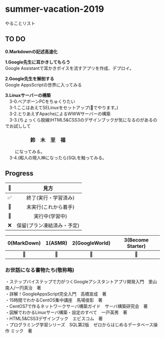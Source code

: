 # summer-vacation-2019
やることリスト<br>
## TO DO
**0.Markdownの記述高速化**  
  
**1.Google先生に耳かきしてもらう**  
Google Assistantで耳かきボイスを流すアプリを作成、デプロイ。  
  
**2.Google先生を解剖する**  
  Google AppsScriptの世界に入ってみる  
  
**3.Linuxサーバーの構築**  
　3-0.ベアボーンPCをちゅくりたい  
　3-1.ここはあえてSELinuxをセットアップ(🐋でやります。)  
　3-2.とりあえずApacheによるWWWサーバーの構築  
　3-3.(ちょっくら脱線)HTML5&CSS3のデザインブックが気になるのがあるのでお試しして
 ### 　　　　　**鈴　木　至　福**
　　 になってみる。  
　3-4.(暇人の現人神になったら)SQLを触ってみる。  
 
 ## Progress

|👀|見方|
|:--:|:--:| 
|✅|　終了(実行・学習済み)  |  
|🤔|　未実行(これから着手)  |  
|🦾|　実行中(学習中)  |  
|❌| 保留(プラン凍結済み・予定)|  
   
|0(MarkDown)|1(ASMR)|2(GoogleWorld)|3(Become Starter)|
|:--:|:--:|:--:|:--:|
|🤔|🦾|🤔|🤔|
  
  
### お世話になる書物たち(敬称略)
・ステップバイステップで力がつくGoogleアシスタントアプリ開発入門　里山南人/一円真治　著  
・詳解！GoogleAppsScript完全入門　高橋宣成　著  
・15時間でわかるCentOS集中講座　馬場俊彰　著  
・CentOS7で作るネットワークサーバ構築ガイド　サーバ構築研究会　著  
・図解でわかるLinuxサーバ構築・設定のすべて　一戸英男　著  
・HTML5&CSS3デザインブック　エビスコム　著  
・プログラミング学習シリーズ　SQL第2版　ゼロからはじめるデータベース操作 ミック　著  
